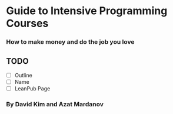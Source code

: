 # Guide to Intensive Programming Courses

### How to make money and do the job you love

## TODO

- [ ] Outline
- [ ] Name
- [ ] LeanPub Page

### By David Kim and Azat Mardanov
